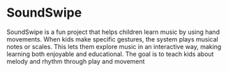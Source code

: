# SoundSwipe
SoundSwipe is a fun project that helps children learn music by using hand movements. When kids make specific gestures, the system plays musical notes or scales. This lets them explore music in an interactive way, making learning both enjoyable and educational. The goal is to teach kids about melody and rhythm through play and movement
